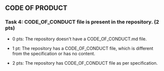 ## CODE OF PRODUCT

### Task 4: CODE_OF_CONDUCT file is present in the repository. (2 pts)

- 0 pts: The repository doesn't have a CODE_OF_CONDUCT.md file.

- 1 pt: The repository has a CODE_OF_CONDUCT file, which is different from the specification or has no content.

- 2 pts: The repository has CODE_OF_CONDUCT file as per specification.